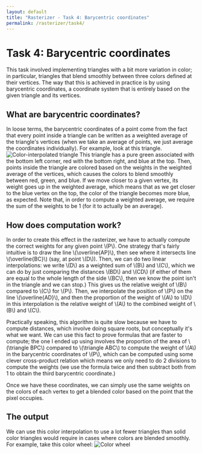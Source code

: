 ```yaml
---
layout: default
title: "Rasterizer - Task 4: Barycentric coordinates"
permalink: /rasterizer/task4/
---
```


# Task 4: Barycentric coordinates

This task involved implementing triangles with a bit more variation in color; in particular, triangles that blend smoothly between three colors defined at their vertices.
The way that this is achieved in practice is by using barycentric coordinates, a coordinate system that is entirely based on the given triangle and its vertices.

## What are barycentric coordinates?
In loose terms, the barycentric coordinates of a point come from the fact that every point inside a triangle can be written as a weighted average of the triangle's vertices (when we take an average of points, we just average the coordinates individually).
For example, look at this triangle.
![Color-interpolated triangle](/hw-webpages-sp24-spegeerino/docs/assets/hw1images/task4-example-triangle.png "A color-interpolated triangle")
This triangle has a pure green associated with the bottom left corner, red with the bottom right, and blue at the top.
Then, points inside the triangle are colored based on the weights in the weighted average of the vertices, which causes the colors to blend smoothly between red, green, and blue.
If we move closer to a given vertex, its weight goes up in the weighted average, which means that as we get closer to the blue vertex on the top, the color of the triangle becomes more blue, as expected.
Note that, in order to compute a weighted average, we require the sum of the weights to be 1 (for it to actually be an average). 

## How does computation work?
In order to create this effect in the rasterizer, we have to actually compute the correct weights for any given point \\(P\\).
One strategy that's fairly intuitive is to draw the line \\(\overline{AP}\\), then see where it intersects line \\(\overline{BC}\\) (say, at point \\(D\\)).
Then, we can do two linear interpolations: we write \\(D\\) as a weighted sum of \\(B\\) and \\(C\\), which we can do by just comparing the distances \\(BD\\) and \\(CD\\) (if either of them are equal to the whole length of the side \\(BC\\), then we know the point isn't in the triangle and we can stop.)
This gives us the relative weight of \\(B\\) compared to \\(C\\) for \\(P\\).
Then, we interpolate the position of \\(P\\) on the line \\(\overline{AD}\\), and then the proportion of the weight of \\(A\\) to \\(D\\) in this interpolation is the relative weight of \\(A\\) to the combined weight of \\(B\\) and \\(C\\).

Practically speaking, this algorithm is quite slow because we have to compute distances, which involve doing square roots, but conceptually it's what we want.
We can use this fact to prove formulas that are faster to compute; the one I ended up using involves the proportion of the area of \\(\triangle BPC\\) compared to \\(\triangle ABC\\) to compute the weight of \\(A\\) in the barycentric coordinates of \\(P\\), which can be computed using some clever cross-product relation which means we only need to do 2 divisions to compute the weights (we use the formula twice and then subtract both from 1 to obtain the third barycentric coordinate.)

Once we have these coordinates, we can simply use the same weights on the colors of each vertex to get a blended color based on the point that the pixel occupies.

## The output
We can use this color interpolation to use a lot fewer triangles than solid color triangles would require in cases where colors are blended smoothly.
For example, take this color wheel:
![Color wheel](/hw-webpages-sp24-spegeerino/docs/assets/hw1images/task4-color-wheel.png "Color wheel")